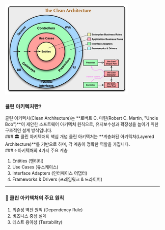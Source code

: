 ![TIL_IMAGE](Architecture/image/클린아키텍처.png)
### 클린 아키텍처란?
클린 아키텍처(Clean Architecture)는 **로버트 C. 마틴(Robert C. Martin, "Uncle Bob")**이 제안한 소프트웨어 아키텍처 원칙으로, 유지보수성과 확장성을 높이기 위한 구조적인 설계 방식입니다.<br>### 🏛️ 클린 아키텍처의 핵심 개념
클린 아키텍처는 **계층화된 아키텍처(Layered Architecture)**를 기반으로 하며, 각 계층이 명확한 역할을 가집니다.<br>### 🌀 아키텍처의 4가지 주요 계층
1. Entities (엔티티)
1. Use Cases (유스케이스)
1. Interface Adapters (인터페이스 어댑터)
1. Frameworks & Drivers (프레임워크 & 드라이버)
---
### 🎯 클린 아키텍처의 주요 원칙
1. 의존성 역전 원칙 (Dependency Rule)
1. 비즈니스 중심 설계
1. 테스트 용이성 (Testability)
